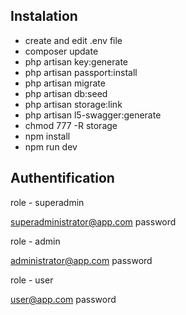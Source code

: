 

## Instalation

- create and edit .env file
- composer update
- php artisan key:generate
- php artisan passport:install
- php artisan migrate
- php artisan db:seed
- php artisan storage:link
- php artisan l5-swagger:generate
- chmod 777 -R storage
- npm install
- npm run dev

## Authentification

role - superadmin

superadministrator@app.com
password

role - admin

administrator@app.com
password

role - user

user@app.com
password
